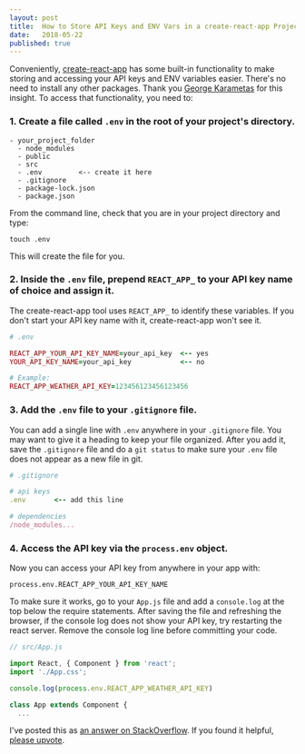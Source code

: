 ```yaml
---
layout: post
title:  How to Store API Keys and ENV Vars in a create-react-app Project
date:   2018-05-22
published: true
---
```


Conveniently, [create-react-app](https://github.com/facebook/create-react-app) has some built-in functionality to make storing and accessing your API keys and ENV variables easier. There's no need to install any other packages. Thank you [George Karametas](https://geodoo.work/hide-secure-api-keys-created-app-create-react-app/) for this insight. To access that functionality, you need to:

### 1. Create a file called `.env` in the root of your project's directory.

```
- your_project_folder
  - node_modules
  - public
  - src
  - .env         <-- create it here
  - .gitignore
  - package-lock.json
  - package.json
```

From the command line, check that you are in your project directory and type:
```
touch .env
```

This will create the file for you.

### 2. Inside the `.env` file, prepend `REACT_APP_` to your API key name of choice and assign it.

The create-react-app tool uses `REACT_APP_` to identify these variables. If you don't start your API key name with it, create-react-app won't see it.

```ruby
# .env

REACT_APP_YOUR_API_KEY_NAME=your_api_key  <-- yes
YOUR_API_KEY_NAME=your_api_key            <-- no

# Example:
REACT_APP_WEATHER_API_KEY=123456123456123456
```
### 3. Add the `.env` file to your `.gitignore` file.

You can add a single line with `.env` anywhere in your `.gitignore` file. You may want to give it a heading to keep your file organized. After you add it, save the `.gitignore` file and do a `git status` to make sure your `.env` file does not appear as a new file in git.

```ruby
# .gitignore

# api keys
.env       <-- add this line

# dependencies
/node_modules...
```

### 4. Access the API key via the `process.env` object.

Now you can access your API key from anywhere in your app with:
```
process.env.REACT_APP_YOUR_API_KEY_NAME
```

To make sure it works, go to your `App.js` file and add a `console.log` at the top below the require statements. After saving the file and refreshing the browser, if the console log does not show your API key, try restarting the react server. Remove the console log line before committing your code.

```js
// src/App.js

import React, { Component } from 'react';
import './App.css';

console.log(process.env.REACT_APP_WEATHER_API_KEY)

class App extends Component {
  ...
```

I've posted this as [an answer on StackOverflow](https://stackoverflow.com/a/50457996/5009528). If you found it helpful, [please upvote](https://stackoverflow.com/a/50457996/5009528).
